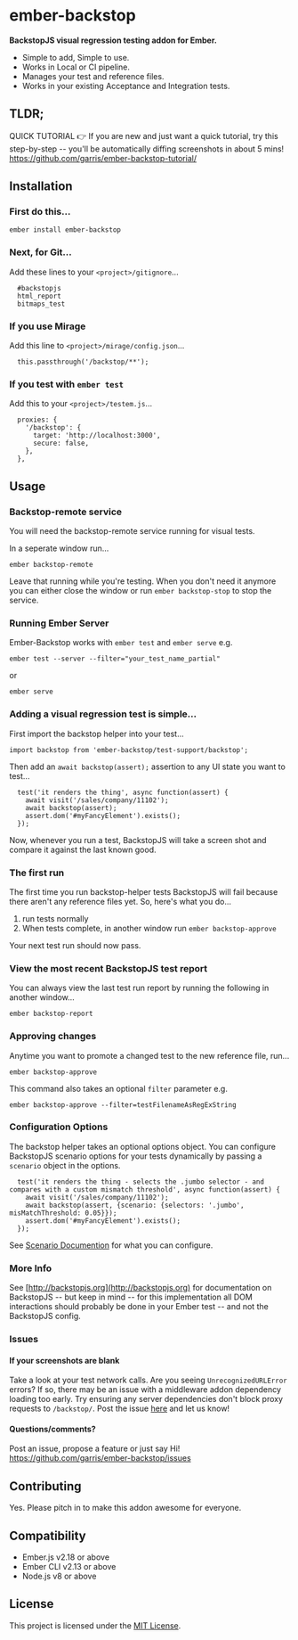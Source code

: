 # ember-backstop

**BackstopJS visual regression testing addon for Ember.**

- Simple to add, Simple to use.
- Works in Local or CI pipeline.
- Manages your test and reference files.
- Works in your existing Acceptance and Integration tests.

TLDR;
------------------------------------------------------------------------------
QUICK TUTORIAL 👉 If you are new and just want a quick tutorial, try this step-by-step -- you'll be automatically diffing screenshots in about 5 mins!
https://github.com/garris/ember-backstop-tutorial/



Installation
------------------------------------------------------------------------------

### First do this...
```
ember install ember-backstop
```

### Next, for Git...
Add these lines to your `<project>/gitignore`...
```
  #backstopjs
  html_report
  bitmaps_test
```

### If you use Mirage 
Add this line to `<project>/mirage/config.json`...
```
  this.passthrough('/backstop/**');
```

### If you test with `ember test`
Add this to your `<project>/testem.js`...
```
  proxies: {
    '/backstop': {
      target: 'http://localhost:3000',
      secure: false,
    },
  },
```

Usage
------------------------------------------------------------------------------
### Backstop-remote service
You will need the backstop-remote service running for visual tests.

In a seperate window run...

```
ember backstop-remote
```

Leave that running while you're testing. When you don't need it anymore you can either close the window or run `ember backstop-stop` to stop the service.

### Running Ember Server
Ember-Backstop works with `ember test` and `ember serve` e.g.

```
ember test --server --filter="your_test_name_partial"
```

or

```
ember serve
```

### Adding a visual regression test is simple...
First import the backstop helper into your test...

```
import backstop from 'ember-backstop/test-support/backstop';
```

Then add an `await backstop(assert);` assertion to any UI state you want to test...

```
  test('it renders the thing', async function(assert) {
    await visit('/sales/company/11102');
    await backstop(assert);
    assert.dom('#myFancyElement').exists();
  });
```

Now, whenever you run a test, BackstopJS will take a screen shot and compare it against the last known good. 

### The first run
The first time you run backstop-helper tests BackstopJS will fail because there aren't any reference files yet. So, here's what you do...

1. run tests normally
2. When tests complete, in another window run `ember backstop-approve`

Your next test run should now pass.

### View the most recent BackstopJS test report
You can always view the last test run report by running the following in another window...

```
ember backstop-report
```


### Approving changes
Anytime you want to promote a changed test to the new reference file, run...

```
ember backstop-approve
```  

This command also takes an optional `filter` parameter e.g. 

```
ember backstop-approve --filter=testFilenameAsRegExString
```

### Configuration Options
The backstop helper takes an optional options object. You can configure BackstopJS scenario options for your tests dynamically by passing a `scenario` object in the options.

```
  test('it renders the thing - selects the .jumbo selector - and compares with a custom mismatch threshold', async function(assert) {
    await visit('/sales/company/11102');
    await backstop(assert, {scenario: {selectors: '.jumbo', misMatchThreshold: 0.05}});
    assert.dom('#myFancyElement').exists();
  });
```

See [Scenario Documention](https://github.com/garris/BackstopJS#advanced-scenarios) for what you can configure.


### More Info
See [http://backstopjs.org](http://backstopjs.org) for documentation on BackstopJS -- but keep in mind -- for this implementation all DOM interactions should probably be done in your Ember test -- and not the BackstopJS config.

### Issues

#### If your screenshots are blank
Take a look at your test network calls.  Are you seeing `UnrecognizedURLError` errors?  If so, there may be an issue with a middleware addon dependency loading too early. Try ensuring any server dependencies don't block proxy requests to `/backstop/`. Post the issue [here](https://github.com/garris/ember-backstop/issues) and let us know! 

#### Questions/comments? 
Post an issue, propose a feature or just say Hi!  https://github.com/garris/ember-backstop/issues


Contributing
------------------------------------------------------------------------------

Yes. Please pitch in to make this addon awesome for everyone.


Compatibility
------------------------------------------------------------------------------

* Ember.js v2.18 or above
* Ember CLI v2.13 or above
* Node.js v8 or above


License
------------------------------------------------------------------------------

This project is licensed under the [MIT License](LICENSE.md).
